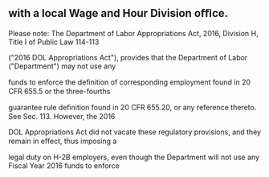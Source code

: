 ## with a local Wage and Hour Division oﬃce.

Please note: The Department of Labor Appropriations Act, 2016, Division H, Title I of Public Law 114-113

("2016 DOL Appropriations Act"), provides that the Department of Labor ("Department") may not use any

funds to enforce the deﬁnition of corresponding employment found in 20 CFR 655.5 or the three-fourths

guarantee rule deﬁnition found in 20 CFR 655.20, or any reference thereto. See Sec. 113. However, the 2016

DOL Appropriations Act did not vacate these regulatory provisions, and they remain in eﬀect, thus imposing a

legal duty on H-2B employers, even though the Department will not use any Fiscal Year 2016 funds to enforce